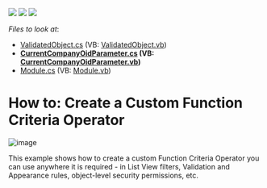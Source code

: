 <!-- default badges list -->
![](https://img.shields.io/endpoint?url=https://codecentral.devexpress.com/api/v1/VersionRange/128588614/23.1.6%2B)
[![](https://img.shields.io/badge/Open_in_DevExpress_Support_Center-FF7200?style=flat-square&logo=DevExpress&logoColor=white)](https://supportcenter.devexpress.com/ticket/details/E3945)
[![](https://img.shields.io/badge/📖_How_to_use_DevExpress_Examples-e9f6fc?style=flat-square)](https://docs.devexpress.com/GeneralInformation/403183)
<!-- default badges end -->
<!-- default file list -->
*Files to look at*:

* [ValidatedObject.cs](./CS/CustomFunctionCriteriaOperator.Module/BusinessObjects/ValidatedObject.cs) (VB: [ValidatedObject.vb](./VB/CustomFunctionCriteriaOperator.Module/BusinessObjects/ValidatedObject.vb))
* **[CurrentCompanyOidParameter.cs](./CS/CustomFunctionCriteriaOperator.Module/CurrentCompanyOidParameter.cs) (VB: [CurrentCompanyOidParameter.vb](./VB/CustomFunctionCriteriaOperator.Module/CurrentCompanyOidParameter.vb))**
* [Module.cs](./CS/CustomFunctionCriteriaOperator.Module/Module.cs) (VB: [Module.vb](./VB/CustomFunctionCriteriaOperator.Module/Module.vb))
<!-- default file list end -->
# How to: Create a Custom Function Criteria Operator


![image](https://github.com/DevExpress-Examples/XAF_how-to-create-a-custom-function-criteria-operator-e3945/assets/14300209/979f25d7-23d3-4f60-a30f-18e61f8e0d7b)

<p>This example shows how to create a custom Function Criteria Operator you can use anywhere it is required - in List View filters, Validation and Appearance rules, object-level security permissions, etc. </p>

<br/>


